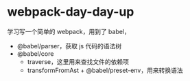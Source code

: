 # webpack-day-day-up

学习写一个简单的 webpack，用到了 babel，

- @babel/parser，获取 js 代码的语法树
- @babel/core
  - traverse，这里用来查找文件的依赖项
  - transformFromAst + @babel/preset-env，用来转换语法
